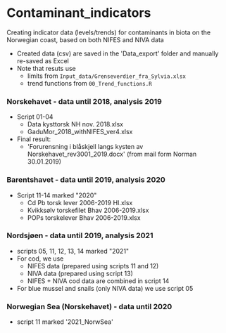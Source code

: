 # Contaminant_indicators

Creating indicator data (levels/trends) for contaminants in biota on the Norwegian coast, based on both NIFES and NIVA data  
  
* Created data (csv) are saved in the 'Data_export' folder and manually re-saved as Excel    
* Note that resuts use   
    - limits from `Input_data/Grenseverdier_fra_Sylvia.xlsx` 
    - trend functions from `00_Trend_functions.R`  

### Norskehavet - data until 2018, analysis 2019   
* Script 01-04    
    - Data kysttorsk NH nov. 2018.xlsx  
    - GaduMor_2018_withNIFES_ver4.xlsx   
* Final result:   
    - 'Forurensning i blåskjell langs kysten av Norskehavet_rev3001_2019.docx' (from mail form Norman 30.01.2019)  

### Barentshavet - data until 2019, analysis 2020   
* Script 11-14 marked "2020"   
    - Cd Pb torsk lever 2006-2019 HI.xlsx
    - Kvikksølv torskefilet Bhav 2006-2019.xlsx
    - POPs torskelever Bhav 2006-2019.xlsx

### Nordsjøen -  data until 2019, analysis 2021  
* scripts 05, 11, 12, 13, 14 marked "2021"     
* For cod, we use     
    - NIFES data (prepared using scripts 11 and 12)   
    - NIVA data (prepared using script 13)   
    - NIFES + NIVA cod data are combined in script 14    
* For blue mussel and snails (only NIVA data) we use script 05   

### Norwegian Sea (Norskehavet) - data until 2020       
* script 11 marked '2021_NorwSea'     

